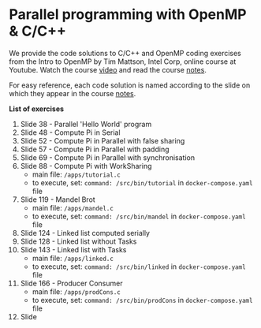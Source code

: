 # Parallel programming with OpenMP & C/C++

We provide the code solutions to C/C++ and OpenMP coding exercises from the Intro to OpenMP by Tim Mattson, Intel Corp, online course at Youtube. Watch the course [video](https://www.youtube.com/watch?v=nE-xN4Bf8XI&list=PLLX-Q6B8xqZ8n8bwjGdzBJ25X2utwnoEG) and read the course [notes](https://www.openmp.org/wp-content/uploads/Intro_To_OpenMP_Mattson.pdf).

For easy reference, each code solution is named according to the slide on which they appear in the course [notes](https://www.openmp.org/wp-content/uploads/Intro_To_OpenMP_Mattson.pdf).


**List of exercises**
1. Slide 38 - Parallel 'Hello World' program
1. Slide 48 - Compute Pi in Serial
1. Slide 52 - Compute Pi in Parallel with false sharing
1. Slide 57 - Compute Pi in Parallel with padding
1. Slide 69 - Compute Pi in Parallel with synchronisation
1. Slide 88 - Compute Pi with WorkSharing
    + main file: `/apps/tutorial.c`
    + to execute, set: `command: /src/bin/tutorial` in `docker-compose.yaml` file
1. Slide 119 - Mandel Brot
    + main file: `/apps/mandel.c`
    + to execute, set: `command: /src/bin/mandel` in `docker-compose.yaml` file    
1. Slide 124 - Linked list computed serially
1. Slide 128 - Linked list without Tasks
1. Slide 143 - Linked list with Tasks
    + main file: `/apps/linked.c`
    + to execute, set: `command: /src/bin/linked` in `docker-compose.yaml` file
1. Slide 166 - Producer Consumer
    + main file: `/apps/prodCons.c`
    + to execute, set: `command: /src/bin/prodCons` in `docker-compose.yaml` file
1. Slide 
